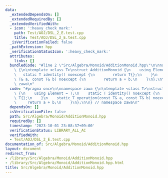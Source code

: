 ```yaml
---
data:
  _extendedDependsOn: []
  _extendedRequiredBy: []
  _extendedVerifiedWith:
  - icon: ':heavy_check_mark:'
    path: Test/AOJ/DSL_2_E.test.cpp
    title: Test/AOJ/DSL_2_E.test.cpp
  _isVerificationFailed: false
  _pathExtension: hpp
  _verificationStatusIcon: ':heavy_check_mark:'
  attributes:
    links: []
  bundledCode: "#line 2 \"Src/Algebra/Monoid/AdditionMonoid.hpp\"\n\nnamespace zawa\
    \ {\n\ntemplate <class T>\nstruct AdditionMonoid {\n    using Element = T;\n \
    \   static T identity() noexcept {\n        return T{};\n    }\n    static T operation(const\
    \ T& a, const T& b) noexcept {\n        return a + b;\n    }\n};\n\n} // namespace\
    \ zawa\n"
  code: "#pragma once\n\nnamespace zawa {\n\ntemplate <class T>\nstruct AdditionMonoid\
    \ {\n    using Element = T;\n    static T identity() noexcept {\n        return\
    \ T{};\n    }\n    static T operation(const T& a, const T& b) noexcept {\n   \
    \     return a + b;\n    }\n};\n\n} // namespace zawa\n"
  dependsOn: []
  isVerificationFile: false
  path: Src/Algebra/Monoid/AdditionMonoid.hpp
  requiredBy: []
  timestamp: '2023-10-01 23:08:37+09:00'
  verificationStatus: LIBRARY_ALL_AC
  verifiedWith:
  - Test/AOJ/DSL_2_E.test.cpp
documentation_of: Src/Algebra/Monoid/AdditionMonoid.hpp
layout: document
redirect_from:
- /library/Src/Algebra/Monoid/AdditionMonoid.hpp
- /library/Src/Algebra/Monoid/AdditionMonoid.hpp.html
title: Src/Algebra/Monoid/AdditionMonoid.hpp
---
```


